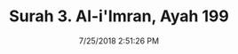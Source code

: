 ---
title       : "Surah 3. Al-i'Imran, Ayah 199"
date        : 7/25/2018 2:51:26 PM
draft       : false
type        : "quran"
layout      : "compare"
BookCode    : "CMP"
SurahNumber : "3"
AyahNumber  : "199"
TotalAyah   : "200"
---